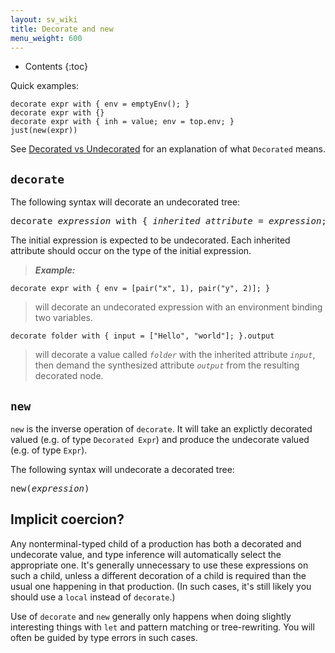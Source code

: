 ```yaml
---
layout: sv_wiki
title: Decorate and new
menu_weight: 600
---
```


* Contents
{:toc}

Quick examples:

```
decorate expr with { env = emptyEnv(); }
decorate expr with {}
decorate expr with { inh = value; env = top.env; }
just(new(expr))
```

See [Decorated vs Undecorated](/silver/concepts/decorated-vs-undecorated/) for an explanation of what `Decorated` means.

## `decorate`

The following syntax will decorate an undecorated tree:

<pre>
decorate <i>expression</i> with { <i>inherited attribute</i> = <i>expression</i>; ... }
</pre>

The initial expression is expected to be undecorated.
Each inherited attribute should occur on the type of the initial expression.

> _**Example:**_
```
decorate expr with { env = [pair("x", 1), pair("y", 2)]; }
```
> will decorate an undecorated expression with an environment binding two variables.
```
decorate folder with { input = ["Hello", "world"]; }.output
```
> will decorate a value called _`folder`_ with the inherited attribute _`input`_, then demand the synthesized attribute _`output`_ from the resulting decorated node.


## `new`

`new` is the inverse operation of `decorate`.
It will take an explictly decorated valued (e.g. of type `Decorated Expr`) and produce the undecorate valued (e.g. of type `Expr`).

The following syntax will undecorate a decorated tree:

<pre>
new(<i>expression</i>)
</pre>

## Implicit coercion?

Any nonterminal-typed child of a production has both a decorated and undecorate value, and type inference will automatically select the appropriate one.
It's generally unnecessary to use these expressions on such a child, unless a different decoration of a child is required than the usual one happening in that production.
(In such cases, it's still likely you should use a `local` instead of `decorate`.)

Use of `decorate` and `new` generally only happens when doing slightly interesting things with `let` and pattern matching or tree-rewriting.
You will often be guided by type errors in such cases.
